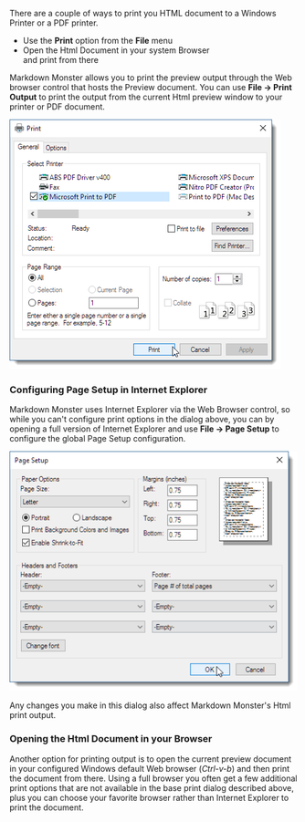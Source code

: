 ﻿There are a couple of ways to print you HTML document to a Windows Printer or a PDF printer.

* Use the **Print** option from the **File** menu
* Open the Html Document in your system Browser  
and print from there

Markdown Monster allows you to print the preview output through the Web browser control that hosts the Preview document. You can use **File -> Print Output** to print the output from the current Html preview window to your printer or PDF document.

![](/images/PrintOutput.png)

### Configuring Page Setup in Internet Explorer
Markdown Monster uses Internet Explorer via the Web Browser control, so while you can't configure print options in the dialog above, you can by opening a full version of Internet Explorer and use **File -> Page Setup** to configure the global Page Setup configuration. 

![](/images/IEPageSetupForPrinting.png)

Any changes you make in this dialog also affect Markdown Monster's Html print output.

### Opening the Html Document in your Browser
Another option for printing output is to open the current preview document in your configured Windows default Web browser (*Ctrl-v-b*) and then print the document from there. Using a full browser you often get a few additional print options that are not available in the base print dialog described above, plus you can choose your favorite browser rather than Internet Explorer to print the document.